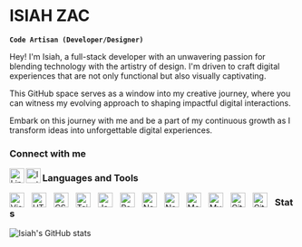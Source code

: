 # ISIAH ZAC

**`Code Artisan (Developer/Designer)`**

Hey! I'm Isiah, a full-stack developer with an unwavering passion for blending technology with the artistry of design. I'm driven to craft digital experiences that are not only functional but also visually captivating.

This GitHub space serves as a window into my creative journey, where you can witness my evolving approach to shaping impactful digital interactions.

Embark on this journey with me and be a part of my continuous growth as I transform ideas into unforgettable digital experiences.



### Connect with me

<a href="https://www.linkedin.com/in/isiahzac/" target="_blank">
  <img align="left" width="26px" src="https://cdn.jsdelivr.net/gh/devicons/devicon/icons/linkedin/linkedin-original.svg" alt="LinkedIn style="padding-right:10px;">
</a>
<a href="https://www.instagram.com/1s1ahzac/" target="_blank">
  <img align="left" width="26px" src="https://cdn.pixabay.com/photo/2022/01/30/13/33/github-6980894_1280.png" alt="Instagram style="padding-right:10px;">
</a>
<!-- Línea en blanco para separar las secciones -->

### Languages and Tools

<img align="left" alt="Visual Studio Code" width="26px" src="https://cdn.jsdelivr.net/gh/devicons/devicon/icons/vscode/vscode-original.svg" style="padding-right:10px;" />
<img align="left" alt="HTML5" width="26px" src="https://cdn.jsdelivr.net/gh/devicons/devicon/icons/html5/html5-original.svg" style="padding-right:10px;" />
<img align="left" alt="CSS3" width="26px" src="https://cdn.jsdelivr.net/gh/devicons/devicon/icons/css3/css3-original.svg" style="padding-right:10px;" />
<img align="left" alt="Tailwind" width="26px" src="https://cdn.jsdelivr.net/gh/devicons/devicon@latest/icons/tailwindcss/tailwindcss-original.svg" style="padding-right:10px;" />
<img align="left" alt="JavaScript" width="26px" src="https://cdn.jsdelivr.net/gh/devicons/devicon/icons/javascript/javascript-original.svg" style="padding-right:10px;" />
<img align="left" alt="React" width="26px" src="https://cdn.jsdelivr.net/gh/devicons/devicon/icons/react/react-original.svg" style="padding-right:10px;" />
<img align="left" alt="NestJS" width="26px" src="https://cdn.jsdelivr.net/gh/devicons/devicon@latest/icons/nestjs/nestjs-original.svg" style="padding-right:10px;" />
<img align="left" alt="Node.js" width="26px" src="https://cdn.jsdelivr.net/gh/devicons/devicon/icons/nodejs/nodejs-original.svg" style="padding-right:10px;" />
<img align="left" alt="MongoDB" width="26px" src="https://cdn.jsdelivr.net/gh/devicons/devicon/icons/mongodb/mongodb-original.svg" style="padding-right:10px;" />
<img align="left" alt="MySQL" width="26px" src="https://cdn.jsdelivr.net/gh/devicons/devicon/icons/mysql/mysql-original.svg" style="padding-right:10px;" />
<img align="left" alt="Git" width="26px" src="https://cdn.jsdelivr.net/gh/devicons/devicon/icons/git/git-original.svg" style="padding-right:10px;" />
<img align="left" alt="Github" width="26px" src="https://cdn.jsdelivr.net/gh/devicons/devicon@latest/icons/github/github-original.svg" style="padding-right:10px;" />


### Stats

![Isiah's GitHub stats](https://github-readme-stats.vercel.app/api?username=isiahzac&theme=dark&show_icons=true)

